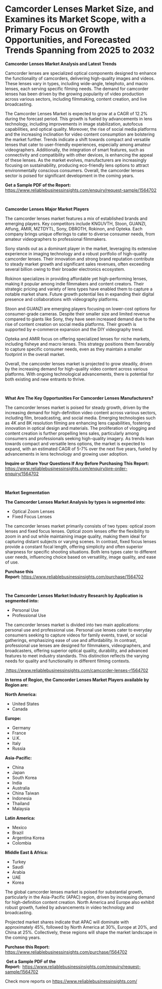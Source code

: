 <p><h1>Camcorder Lenses Market Size, and Examines its Market Scope, with a Primary Focus on Growth Opportunities, and Forecasted Trends Spanning from 2025 to 2032</h1></p><p><strong>Camcorder Lenses Market Analysis and Latest Trends</strong></p>
<p><p>Camcorder lenses are specialized optical components designed to enhance the functionality of camcorders, delivering high-quality images and videos. These lenses vary in types, including wide-angle, telephoto, and macro lenses, each serving specific filming needs. The demand for camcorder lenses has been driven by the growing popularity of video production across various sectors, including filmmaking, content creation, and live broadcasting.</p><p>The Camcorder Lenses Market is expected to grow at a CAGR of 12.2% during the forecast period. This growth is fueled by advancements in lens technology, including improvements in image stabilization, autofocus capabilities, and optical quality. Moreover, the rise of social media platforms and the increasing inclination for video content consumption are bolstering the market further. Trends indicate a shift towards compact and versatile lenses that cater to user-friendly experiences, especially among amateur videographers. Additionally, the integration of smart features, such as connectivity and compatibility with other devices, is enhancing the appeal of these lenses. As the market evolves, manufacturers are increasingly focusing on sustainability, producing eco-friendly lens options to attract environmentally conscious consumers. Overall, the camcorder lenses sector is poised for significant development in the coming years.</p></p>
<p><strong>Get a Sample PDF of the Report:&nbsp;</strong> <a href="https://www.reliablebusinessinsights.com/enquiry/request-sample/1564702?utm_campaign=3323&utm_medium=2&utm_source=Github&utm_content=ia&utm_term=06042025&utm_id=camcorder-lenses">https://www.reliablebusinessinsights.com/enquiry/request-sample/1564702</a></p>
<p>&nbsp;</p>
<p><strong>Camcorder Lenses Major Market Players</strong></p>
<p><p>The camcorder lenses market features a mix of established brands and emerging players. Key competitors include KNGUVTH, Stoon, GUANZI, Atfung, AMIR, MZTDYTL, Sony, DBROTH, Rokinon, and Opteka. Each company brings unique offerings to cater to diverse consumer needs, from amateur videographers to professional filmmakers.</p><p>Sony stands out as a dominant player in the market, leveraging its extensive experience in imaging technology and a robust portfolio of high-quality camcorder lenses. Their innovation and strong brand reputation contribute to steady market growth and significant sales revenues, often exceeding several billion owing to their broader electronics ecosystem.</p><p>Rokinon specializes in providing affordable yet high-performing lenses, making it popular among indie filmmakers and content creators. Their strategic pricing and variety of lens types have enabled them to capture a notable market share. Future growth potential lies in expanding their digital presence and collaborations with videography platforms.</p><p>Stoon and GUANZI are emerging players focusing on lower-cost options for consumer-grade cameras. Despite their smaller size and limited revenue compared to giants like Sony, they have seen increased demand due to the rise of content creation on social media platforms. Their growth is supported by e-commerce expansion and the DIY videography trend.</p><p>Opteka and AMIR focus on offering specialized lenses for niche markets, including fisheye and macro lenses. This strategy positions them favorably to capture specific consumer needs, even as they maintain a smaller footprint in the overall market.</p><p>Overall, the camcorder lenses market is projected to grow steadily, driven by the increasing demand for high-quality video content across various platforms. With ongoing technological advancements, there is potential for both existing and new entrants to thrive.</p></p>
<p>&nbsp;</p>
<p><strong>What Are The Key Opportunities For Camcorder Lenses Manufacturers?</strong></p>
<p><p>The camcorder lenses market is poised for steady growth, driven by the increasing demand for high-definition video content across various sectors, including film, broadcasting, and social media. Emerging technologies such as 4K and 8K resolution filming are enhancing lens capabilities, fostering innovation in optical design and materials. The proliferation of vlogging and content creation is further propelling lens sales, particularly among consumers and professionals seeking high-quality imagery. As trends lean towards compact and versatile lens options, the market is expected to expand, with an estimated CAGR of 5-7% over the next five years, fueled by advancements in lens technology and growing user adoption.</p></p>
<p><strong>Inquire or Share Your Questions If Any Before Purchasing This Report:</strong> <a href="https://www.reliablebusinessinsights.com/enquiry/pre-order-enquiry/1564702?utm_campaign=3323&utm_medium=2&utm_source=Github&utm_content=ia&utm_term=06042025&utm_id=camcorder-lenses">https://www.reliablebusinessinsights.com/enquiry/pre-order-enquiry/1564702</a></p>
<p>&nbsp;</p>
<p><strong>Market Segmentation</strong></p>
<p><strong>The Camcorder Lenses Market Analysis by types is segmented into:</strong></p>
<p><ul><li>Optical Zoom Lenses</li><li>Fixed Focus Lenses</li></ul></p>
<p><p>The camcorder lenses market primarily consists of two types: optical zoom lenses and fixed focus lenses. Optical zoom lenses offer the flexibility to zoom in and out while maintaining image quality, making them ideal for capturing distant subjects or varying scenes. In contrast, fixed focus lenses provide a constant focal length, offering simplicity and often superior sharpness for specific shooting situations. Both lens types cater to different user needs, influencing choice based on versatility, image quality, and ease of use.</p></p>
<p><strong>Purchase this Report:&nbsp;</strong><a href="https://www.reliablebusinessinsights.com/purchase/1564702?utm_campaign=3323&utm_medium=2&utm_source=Github&utm_content=ia&utm_term=06042025&utm_id=camcorder-lenses">https://www.reliablebusinessinsights.com/purchase/1564702</a></p>
<p>&nbsp;</p>
<p><strong>The Camcorder Lenses Market Industry Research by Application is segmented into:</strong></p>
<p><ul><li>Personal Use</li><li>Professional Use</li></ul></p>
<p><p>The camcorder lenses market is divided into two main applications: personal use and professional use. Personal use lenses cater to everyday consumers seeking to capture videos for family events, travel, or social gatherings, emphasizing ease of use and affordability. In contrast, professional use lenses are designed for filmmakers, videographers, and broadcasters, offering superior optical quality, durability, and advanced features to meet industry standards. This distinction reflects the varying needs for quality and functionality in different filming contexts.</p></p>
<p><a href="https://www.reliablebusinessinsights.com/camcorder-lenses-r1564702?utm_campaign=3323&utm_medium=2&utm_source=Github&utm_content=ia&utm_term=06042025&utm_id=camcorder-lenses">&nbsp;https://www.reliablebusinessinsights.com/camcorder-lenses-r1564702</a></p>
<p><strong>In terms of Region, the Camcorder Lenses Market Players available by Region are:</strong></p>
<p>
    <p> <strong> North America: </strong>
        <ul>
            <li>United States</li>
            <li>Canada</li>
        </ul>
        </p> 
    <p> <strong> Europe: </strong>
        <ul>
            <li>Germany</li>
            <li>France</li>
            <li>U.K.</li>
            <li>Italy</li>
            <li>Russia</li>
        </ul>
        </p> 
    <p> <strong> Asia-Pacific: </strong>
        <ul>
            <li>China</li>
            <li>Japan</li>
            <li>South Korea</li>
            <li>India</li>
            <li>Australia</li>
            <li>China Taiwan</li>
            <li>Indonesia</li>
            <li>Thailand</li>
            <li>Malaysia</li>
        </ul>
        </p> 
    <p> <strong> Latin America: </strong>
        <ul>
            <li>Mexico</li>
            <li>Brazil</li>
            <li>Argentina Korea</li>
            <li>Colombia</li>
        </ul>
        </p> 
    <p> <strong> Middle East & Africa: </strong>
        <ul>
            <li>Turkey</li>
            <li>Saudi</li>
            <li>Arabia</li>
            <li>UAE</li>
            <li>Korea</li>
        </ul>
    </p>
    </p>
<p><p>The global camcorder lenses market is poised for substantial growth, particularly in the Asia-Pacific (APAC) region, driven by increasing demand for high-definition content creation. North America and Europe also exhibit robust growth, fueled by advancements in video technology and broadcasting. </p><p>Projected market shares indicate that APAC will dominate with approximately 45%, followed by North America at 30%, Europe at 20%, and China at 25%. Collectively, these regions will shape the market landscape in the coming years.</p></p>
<p><strong>Purchase this Report: </strong><a href="https://www.reliablebusinessinsights.com/purchase/1564702?utm_campaign=3323&utm_medium=2&utm_source=Github&utm_content=ia&utm_term=06042025&utm_id=camcorder-lenses">https://www.reliablebusinessinsights.com/purchase/1564702</a></p>
<p>&nbsp;<strong>Get a Sample PDF of the Report:&nbsp;&nbsp;</strong><a href="https://www.reliablebusinessinsights.com/enquiry/request-sample/1564702?utm_campaign=3323&utm_medium=2&utm_source=Github&utm_content=ia&utm_term=06042025&utm_id=camcorder-lenses">https://www.reliablebusinessinsights.com/enquiry/request-sample/1564702</a></p>
<p><strong></strong></p>
<p>Check more reports on <a href="https://www.reliablebusinessinsights.com/?utm_campaign=3323&utm_medium=2&utm_source=Github&utm_content=ia&utm_term=06042025&utm_id=camcorder-lenses">https://www.reliablebusinessinsights.com/</a></p>